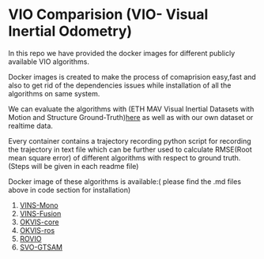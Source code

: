 # VIO Comparision (VIO- Visual Inertial Odometry)

In this repo we have provided the docker images for different publicly available VIO algorithms.

Docker images is created to make the process of comaprision easy,fast and also to get rid of the dependencies issues while installation of all the algorithms on same system.

We can evaluate the algorithms with (ETH MAV Visual Inertial Datasets with Motion and Structure Ground-Truth)[here](https://projects.asl.ethz.ch/datasets/doku.php?id=kmavvisualinertialdatasets) as well as with our own dataset or realtime data.

Every container contains a trajectory recording python script for recording the trajectory in text file which can be further used to calculate RMSE(Root mean square error) of different algorithms with respect to ground truth.(Steps will be given in each readme file)

Docker image of these algorithms is available:( please find the .md files above in code section for installation)
1) [VINS-Mono](https://github.com/HKUST-Aerial-Robotics/VINS-Mono)
2) [VINS-Fusion](https://github.com/HKUST-Aerial-Robotics/VINS-Fusion)
3) [OKVIS-core](https://github.com/ethz-asl/okvis)
4) [OKVIS-ros](https://github.com/ethz-asl/okvis_ros)
5) [ROVIO](https://github.com/ethz-asl/rovio)
6) [SVO-GTSAM](https://github.com/uzh-rpg/rpg_svo_pro_open)
